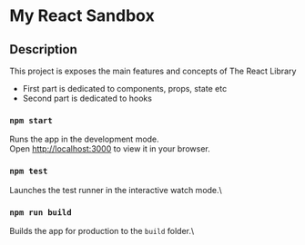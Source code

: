 # My React Sandbox


## Description
This project is exposes the main features and concepts of The React Library
- First part is dedicated to components, props, state etc
- Second part is dedicated to hooks


### `npm start`
Runs the app in the development mode.\
Open [http://localhost:3000](http://localhost:3000) to view it in your browser.


### `npm test`
Launches the test runner in the interactive watch mode.\


### `npm run build`
Builds the app for production to the `build` folder.\
